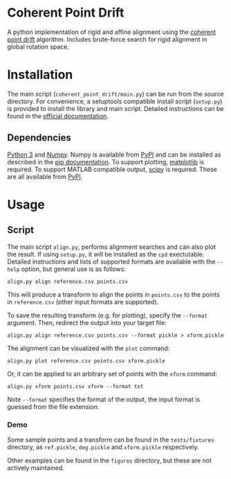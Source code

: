 # Coherent Point Drift

A python implementation of rigid and affine alignment using the
[coherent point drift][cpd] algorithm. Includes brute-force search for rigid
alignment in global rotation space.

# Installation

The main script (`coherent_point_drift/main.py`) can be run from the source
directory. For convenience, a setuptools compatible install script (`setup.py`)
is provided to install the library and main script. Detailed instructions can be
found in the [official documentation][setuptools].

## Dependencies

[Python 3][python] and [Numpy][numpy]. Numpy is available from [PyPI][pypi] and
can be installed as described in the [pip documentation][pip-install]. To
support plotting, [matplotlib][matplotlib] is required. To support MATLAB
compatible output, [scipy][scipy] is required. These are all available
from [PyPI][pypi].

# Usage

## Script

The main script `align.py`, performs alignment searches and can also plot the
result. If using `setup.py`, it will be installed as the `cpd` exectutable.
Detailed instructions and lists of supported formats are available with the
`--help` option, but general use is as follows:

    align.py align reference.csv points.csv
    
This will produce a transform to align the points in `points.csv` to the points
in `reference.csv` (other input formats are supported).

To save the resulting transform (e.g. for plotting), specify the `--format`
argument. Then, redirect the output into your target file:

    align.py align reference.csv points.csv --format pickle > xform.pickle

The alignment can be visualized with the `plot` command:

    align.py plot reference.csv points.csv xform.pickle
    
Or, it can be applied to an arbitrary set of points with the `xform` command:

    align.py xform points.csv xform --format txt
    
Note `--format` specifies the format of the output, the input format is guessed
from the file extension.

### Demo

Some sample points and a transform can be found in the `tests/fixtures`
directory, as `ref.pickle`, `deg.pickle` and `xform.pickle` respectively.

Other examples can be found in the `figures` directory, but these are not
actively maintained.

[setuptools]: https://docs.python.org/3.3/install/#the-new-standard-distutils
[Python]: https://python.org
[Numpy]: https://www.numpy.org
[matplotlib]: http://matplotlib.org
[cpd]: http://dx.doi.org/10.1109/TPAMI.2010.46
[pypi]: https://pypi.python.org/pypi
[pip-install]: https://pip.pypa.io/en/stable/user_guide/#installing-packages
[scipy]: https://scipy.org
